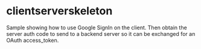 # clientserverskeleton
Sample showing how to use Google SignIn on the client.  Then obtain the server auth code to send to a backend server so it can be exchanged for an OAuth access_token.
